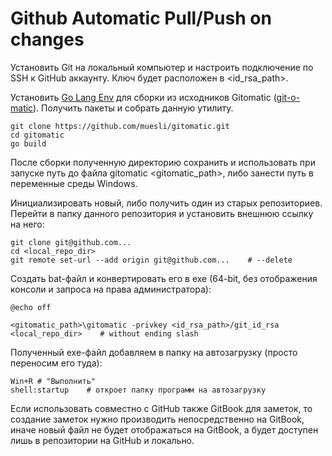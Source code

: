 # Github Automatic Pull/Push on changes

Установить Git на локальный компьютер и настроить подключение по SSH к GitHub аккаунту. Ключ будет расположен в &lt;id\_rsa\_path&gt;.

Установить [Go Lang Env](https://golang.org/doc/install) для сборки из исходников Gitomatic \([git-o-matic](https://github.com/muesli/gitomatic/blob/master/README.md)\). Получить пакеты и собрать данную утилиту.

```text
git clone https://github.com/muesli/gitomatic.git
cd gitomatic
go build
```

После сборки полученную директорию сохранить и использовать при запуске путь до файла gitomatic &lt;gitomatic\_path&gt;, либо занести путь в переменные среды Windows.

Инициализировать новый, либо получить один из старых репозиториев. Перейти в папку данного репозитория и установить внешнюю ссылку на него:

```text
git clone git@github.com...
cd <local_repo_dir>
git remote set-url --add origin git@github.com...    # --delete
```

Создать bat-файл и конвертировать его в exe \(64-bit, без отображения консоли и запроса на права администратора\):

```text
@echo off

<gitomatic_path>\gitomatic -privkey <id_rsa_path>/git_id_rsa <local_repo_dir>    # without ending slash
```

Полученный exe-файл добавляем в папку на автозагрузку \(просто переносим его туда\):

```text
Win+R # "Выполнить"
shell:startup    # откроет папку программ на автозагрузку
```

Если использовать совместно с GitHub также GitBook для заметок, то создание заметок нужно производить непосредственно на GitBook, иначе новый файл не будет отображаться на GitBook, а будет доступен лишь в репозитории на GitHub и локально.

